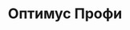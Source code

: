 ---
title: Оптимус Профи
description: Магазин профессиональной косметики и средств по уходу за кожей и волосами
image: assets/proff_optimus.png
tags:
  - 1С
  - Брендинг
  - Веб-дизайн
  - E-commerce
  - SEO
  - Контент
link: https://proff-optimus.ru
---